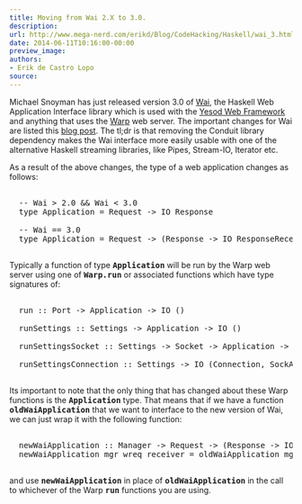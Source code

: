 ```yaml
---
title: Moving from Wai 2.X to 3.0.
description:
url: http://www.mega-nerd.com/erikd/Blog/CodeHacking/Haskell/wai_3.html
date: 2014-06-11T10:16:00-00:00
preview_image:
authors:
- Erik de Castro Lopo
source:
---
```




<p>
Michael Snoyman has just released version 3.0 of
	<a href="http://hackage.haskell.org/package/wai/">
	Wai</a>,
the Haskell Web Application Interface library which is used with the
	<a href="http://www.yesodweb.com/">
	Yesod Web Framework</a>
and anything that uses the
	<a href="http://hackage.haskell.org/package/warp">
	Warp</a>
web server.
The important changes for Wai are listed this
	<a href="http://www.yesodweb.com/blog/2014/05/wai-3-0-alpha">
	blog post</a>.
The tl;dr is that removing the Conduit library dependency makes the Wai
interface more easily usable with one of the alternative Haskell streaming
libraries, like Pipes, Stream-IO, Iterator etc.
</p>

<p>
As a result of the above changes, the type of a web application changes as
follows:
</p>

<pre class="code">

  -- Wai &gt; 2.0 &amp;&amp; Wai &lt; 3.0
  type Application = Request -&gt; IO Response

  -- Wai == 3.0
  type Application = Request -&gt; (Response -&gt; IO ResponseReceived) -&gt; IO ResponseReceived

</pre>

<p>
Typically a function of type <b><tt>Application</tt></b> will be run by the Warp
web server using one of <b><tt>Warp.run</tt></b> or associated functions which
have type signatures of:
</p>

<pre class="code">

  run :: Port -&gt; Application -&gt; IO ()

  runSettings :: Settings -&gt; Application -&gt; IO ()

  runSettingsSocket :: Settings -&gt; Socket -&gt; Application -&gt; IO ()Source

  runSettingsConnection :: Settings -&gt; IO (Connection, SockAddr) -&gt; Application -&gt; IO ()

</pre>

<p>
Its important to note that the only thing that has changed about these Warp
functions is the <b><tt>Application</tt></b> type.
That means that if we have a function <b><tt>oldWaiApplication</tt></b> that we
want to interface to the new version of Wai, we can just wrap it with the
following function:
</p>

<pre class="code">

  newWaiApplication :: Manager -&gt; Request -&gt; (Response -&gt; IO ResponseReceived) -&gt; IO ResponseReceived
  newWaiApplication mgr wreq receiver = oldWaiApplication mgr wreq &gt;&gt;= receiver

</pre>

<p>
and use <b><tt>newWaiApplication</tt></b> in place of <b><tt>oldWaiApplication</tt></b>
in the call to whichever of the Warp <b><tt>run</tt></b> functions you are using.
</p>


